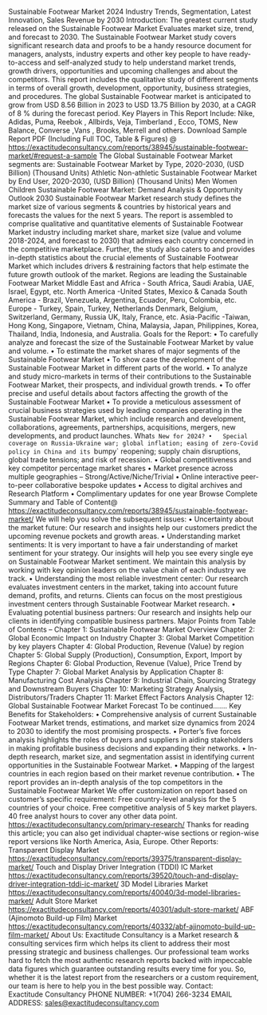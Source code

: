 Sustainable Footwear Market 2024 Industry Trends, Segmentation, Latest Innovation, Sales Revenue by 2030 
Introduction:
The greatest current  study released on the Sustainable Footwear Market Evaluates market size, trend, and forecast to 2030. The Sustainable Footwear Market study covers significant research data and proofs to be a handy resource document for managers, analysts, industry experts and other key people to have ready-to-access and self-analyzed study to help understand market trends, growth drivers, opportunities and upcoming challenges and about the competitors. This report includes the qualitative study of different segments in terms of overall growth, development, opportunity, business strategies, and procedures. 
The global Sustainable Footwear market is anticipated to grow from USD 8.56 Billion in 2023 to USD 13.75 Billion by 2030, at a CAGR of 8 % during the forecast period.
Key Players in This Report Include: 
Nike, Adidas, Puma, Reebok , Allbirds, Veja, Timberland , Ecco, TOMS, New Balance, Converse ,Vans , Brooks, Merrell and others.
Download Sample Report PDF (Including Full TOC, Table & Figures) @ 
https://exactitudeconsultancy.com/reports/38945/sustainable-footwear-market/#request-a-sample
The Global Sustainable Footwear Market segments are:
Sustainable Footwear Market by Type, 2020-2030, (USD Billion) (Thousand Units)
Athletic
Non-athletic
Sustainable Footwear Market by End User, 2020-2030, (USD Billion) (Thousand Units)
Men
Women
Children
Sustainable Footwear Market: Demand Analysis & Opportunity Outlook 2030
Sustainable Footwear Market research study defines the market size of various segments & countries by historical years and forecasts the values for the next 5 years. The report is assembled to comprise qualitative and quantitative elements of Sustainable Footwear Market industry including market share, market size (value and volume 2018-2024, and forecast to 2030) that admires each country concerned in the competitive marketplace. Further, the study also caters to and provides in-depth statistics about the crucial elements of Sustainable Footwear Market which includes drivers & restraining factors that help estimate the future growth outlook of the market.
Regions are leading the Sustainable Footwear Market
Middle East and Africa - South Africa, Saudi Arabia, UAE, Israel, Egypt, etc.
North America -United States, Mexico & Canada
South America - Brazil, Venezuela, Argentina, Ecuador, Peru, Colombia, etc.
Europe - Turkey, Spain, Turkey, Netherlands Denmark, Belgium, Switzerland, Germany, Russia UK, Italy, France, etc.
Asia-Pacific -Taiwan, Hong Kong, Singapore, Vietnam, China, Malaysia, Japan, Philippines, Korea, Thailand, India, Indonesia, and Australia.
Goals for the Report:
•	To carefully analyze and forecast the size of the Sustainable Footwear Market by value and volume.
•	To estimate the market shares of major segments of the Sustainable Footwear Market 
•	To show case the development of the Sustainable Footwear Market in different parts of the world.
•	To analyze and study micro-markets in terms of their contributions to the Sustainable Footwear Market, their prospects, and individual growth trends.
•	To offer precise and useful details about factors affecting the growth of the Sustainable Footwear Market 
•	To provide a meticulous assessment of crucial business strategies used by leading companies operating in the Sustainable Footwear Market, which include research and development, collaborations, agreements, partnerships, acquisitions, mergers, new developments, and product launches.
What`s New for 2024?
•	Special coverage on Russia-Ukraine war; global inflation; easing of zero-Covid policy in China and its `bumpy` reopening; supply chain disruptions, global trade tensions; and risk of recession.
•	Global competitiveness and key competitor percentage market shares
•	Market presence across multiple geographies – Strong/Active/Niche/Trivial
•	Online interactive peer-to-peer collaborative bespoke updates
•	Access to digital archives and Research Platform
•	Complimentary updates for one year
Browse Complete Summary and Table of Content@  
https://exactitudeconsultancy.com/reports/38945/sustainable-footwear-market/
We will help you solve the subsequent issues:
•	Uncertainty about the market future: Our research and insights help our customers predict the upcoming revenue pockets and growth areas.
•	Understanding market sentiments: It is very important to have a fair understanding of market sentiment for your strategy. Our insights will help you see every single eye on Sustainable Footwear Market sentiment. We maintain this analysis by working with key opinion leaders on the value chain of each industry we track.
•	Understanding the most reliable investment center: Our research evaluates investment centers in the market, taking into account future demand, profits, and returns. Clients can focus on the most prestigious investment centers through Sustainable Footwear Market research.
•	Evaluating potential business partners: Our research and insights help our clients in identifying compatible business partners.
Major Points from Table of Contents –
Chapter 1: Sustainable Footwear Market Overview
Chapter 2: Global Economic Impact on Industry
Chapter 3: Global Market Competition by key players
Chapter 4: Global Production, Revenue (Value) by region
Chapter 5: Global Supply (Production), Consumption, Export, Import by Regions
Chapter 6: Global Production, Revenue (Value), Price Trend by Type
Chapter 7: Global Market Analysis by Application
Chapter 8: Manufacturing Cost Analysis
Chapter 9: Industrial Chain, Sourcing Strategy and Downstream Buyers
Chapter 10: Marketing Strategy Analysis, Distributors/Traders
Chapter 11: Market Effect Factors Analysis
Chapter 12: Global Sustainable Footwear Market Forecast
To be continued…….
Key Benefits for Stakeholders:
•	Comprehensive analysis of current Sustainable Footwear Market trends, estimations, and market size dynamics from 2024 to 2030 to identify the most promising prospects.
•	Porter’s five forces analysis highlights the roles of buyers and suppliers in aiding stakeholders in making profitable business decisions and expanding their networks.
•	In-depth research, market size, and segmentation assist in identifying current opportunities in the Sustainable Footwear Market.
•	Mapping of the largest countries in each region based on their market revenue contribution.
•	The report provides an in-depth analysis of the top competitors in the Sustainable Footwear Market
We offer customization on report based on customer’s specific requirement:
Free country-level analysis for the 5 countries of your choice.
Free competitive analysis of 5 key market players.
40 free analyst hours to cover any other data point.
https://exactitudeconsultancy.com/primary-research/
Thanks for reading this article; you can also get individual chapter-wise sections or region-wise report versions like North America, Asia, Europe.
Other Reports:
Transparent Display Market
https://exactitudeconsultancy.com/reports/39375/transparent-display-market/
Touch and Display Driver Integration (TDDI) IC Market
https://exactitudeconsultancy.com/reports/39520/touch-and-display-driver-integration-tddi-ic-market/
3D Model Libraries Market
https://exactitudeconsultancy.com/reports/40040/3d-model-libraries-market/
Adult Store Market
https://exactitudeconsultancy.com/reports/40301/adult-store-market/
ABF (Ajinomoto Build-up Film) Market
https://exactitudeconsultancy.com/reports/40332/abf-ajinomoto-build-up-film-market/
About Us:
Exactitude Consultancy is a Market research & consulting services firm which helps its client to address their most pressing strategic and business challenges. Our professional team works hard to fetch the most authentic research reports backed with impeccable data figures which guarantee outstanding results every time for you. So, whether it is the latest report from the researchers or a custom requirement, our team is here to help you in the best possible way.
Contact:  
Exactitude Consultancy
PHONE NUMBER: +1(704) 266-3234
EMAIL ADDRESS: sales@exactitudeconsultancy.com
